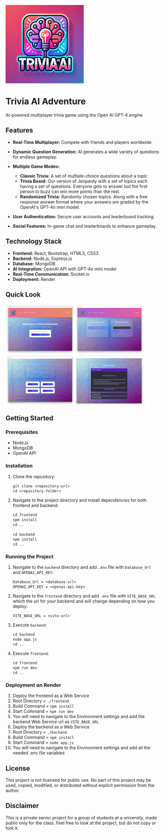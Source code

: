 <img src="./pictures/logo.png" alt="Trivia AI Adventure" width="256" />


# Trivia AI Adventure
AI-powered multiplayer trivia game using the Open AI GPT-4 engine

## Features
- **Real-Time Multiplayer:** Compete with friends and players worldwide.
- **Dynamic Question Generation:** AI generates a wide variety of questions for endless gameplay.
- **Multiple Game Modes:** 

   - **Classic Trivia:** A set of multiple-choice questions about a topic
   - **Trivia Board:** Our version of Jeopardy with a set of topics each having a set of questions. Everyone gets to answer but the first person to buzz can win more points than the rest.
   - **Randomized Trivia:** Randomly chosen topics. Along with a free response answer format where your answers are graded by the OpenAI's GPT-4o mini model.

- **User Authentication:** Secure user accounts and leaderboard tracking.
- **Social Features:** In-game chat and leaderboards to enhance gameplay.

## Technology Stack
- **Frontend:** React, Bootstrap, HTML5, CSS3
- **Backend:** Node.js, Express.js
- **Database:** MongoDB
- **AI Integration:** OpenAI API with GPT-4o mini model
- **Real-Time Communication:** Socket.io
- **Deployment:** Render

## Quick Look

<div style="display: flex; gap: 0px;">
   <img src="./pictures/home.png" alt="Homepage" style="width: 45%;" />
   <img src="./pictures/room.png" alt="Room Page" style="width: 45%;" />
</div>

<div style="display: flex; gap: 0px;">
   <img src="./pictures/play.png" alt="Play Page" style="width: 45%;" />
   <img src="./pictures/how.png" alt="How-to Page" style="width: 45%;" />
</div>


## Getting Started

### Prerequisites

- Node.js
- MongoDB
- OpenAI API

### Installation

1. Clone the repository:

   ```
   git clone <repository-url>
   cd <repository-folder>
   ```

2. Navigate to the project directory and install dependencies for both frontend and backend:

   ```
   cd frontend
   npm install
   cd ..

   cd backend
   npm install
   cd ..
   ```

### Running the Project
1. Navigate to the `backend` directory and add `.env` file with `Database_Url` and `OPENAI_API_KEY`:

   ```
   Database_Url = <database-url>
   OPENAI_API_KEY = <openai-api-key>
   ```

2. Navigate to the `frontend` directory and add `.env` file with `VITE_BASE_URL` which the url for your backend and will change depending on how you deploy:

   ```
   VITE_BASE_URL = <vite-url>
   ```

3. Execute `backend`:
   ```
   cd backend
   node app.js
   cd ..
   ```

3. Execute `frontend`:
   ```
   cd frontend
   npm run dev
   cd ..
   ```

### Deployment on Render

1. Deploy the frontend as a Web Service
2. Root Directory = `./frontend`
3. Build Command = `npm install`
4. Start Command = `npm run dev`
5. You will need to navigate to the Environment settings and add the backend Web Service url as `VITE_BASE_URL`
6. Deploy the backend as a Web Service
7. Root Directory = `./backend`
8. Build Command = `npm install`
9. Start Command = `node app.js`
10. You will need to navigate to the Environment settings and add all the needed .env file variables

## License

This project is not licensed for public use. No part of this project may be used, copied, modified, or distributed without explicit permission from the author.

## Disclaimer

This is a private senior project for a group of students at a university, made public only for the class. Feel free to look at the project, but do not copy or fork it.
